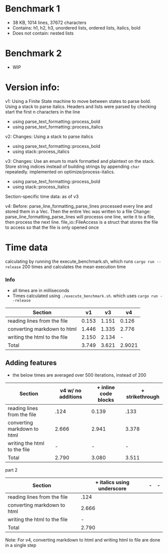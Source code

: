 # Benchmark 1

- 38 KB, 1014 lines, 37672 characters
- Contains: h1, h2, h3, unordered lists, ordered lists, italics, bold
- Does not contain: nested lists

# Benchmark 2

- WIP

# Version info:

v1: Using a Finite State machine to move between states to parse bold. Using a stack to parse italics. Headers and lists were parsed by checking start the first n characters in the line

- using parse_text_formatting::process_bold
- using parse_text_formatting::process_italics

v2: Changes: Using a stack to parse italics

- using parse_text_formatting::process_bold
- using stack::process_italics

v3: Changes: Use an enum to mark formatted and plaintext on the stack. Store string indices instead of building strings by appending `char` repeatedly. implemented on optimize/process-italics.

- using parse_text_formatting::process_bold
- using stack::process_italics

Section-specific time data: as of v3

v4:
Before: parse_line_formatting_parse_lines processed every line and stored them in a Vec<String>. Then the entire Vec<String> was written to a file
Change: parse_line_formatting_parse_lines will processs one line, write it to a file, then process the next line. file_io::FileAccess is a struct that stores the file to access so that the file is only opened once

# Time data

calculating by running the execute_benchmark.sh, which runs `cargo run --release` 200 times and calculates the mean execution time

### Info

- all times are in milliseconds
- Times calculated using `./execute_benchmark.sh`. which uses `cargo run --release`

| Section                      | v1    | v3    | v4     |
| ---------------------------- | ----- | ----- | ------ |
| reading lines from the file  | 0.153 | 1.151 | 0.126  |
| converting markdown to html  | 1.446 | 1.335 | 2.776  |
| writing the html to the file | 2.150 | 2.134 | -      |
| Total                        | 3.749 | 3.621 | 2.9021 |

## Adding features

- the below times are averaged over 500 iterations, instead of 200

| Section                      | v4 w/ no additions | + inline code blocks | + strikethrough |
| ---------------------------- | ------------------ | -------------------- | --------------- |
| reading lines from the file  | .124               | 0.139                | .133            |
| converting markdown to html  | 2.666              | 2.941                | 3.378           |
| writing the html to the file | -                  | -                    | -               |
| Total                        | 2.790              | 3.080                | 3.511           |

part 2

| Section                      | + italics using underscore | -   | -   |
| ---------------------------- | -------------------------- | --- | --- |
| reading lines from the file  | .124                       |     |     |
| converting markdown to html  | 2.666                      |     |     |
| writing the html to the file | -                          |     |     |
| Total                        | 2.790                      |     |     |

Note: For v4, converting markdown to html and writing html to file are done in a single step
